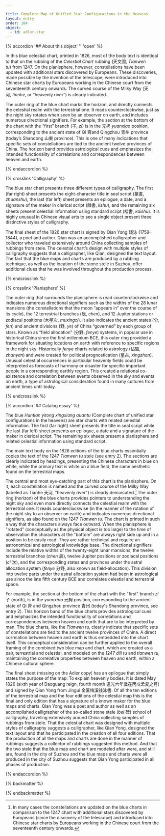 ```yaml
---

title: Complete Map of Unified Star Configurations in the Heavens
layout: entry
order: 104
object:
  - id: adler-star
---
```


{% accordion '## About this object' '' 'open' %}

In this blue celestial chart, printed in 1826, most of the body text is identical to that on the rubbing of the *Celestial Chart* rubbing (<span class="inline-characters chinese-characters">天文圖</span>, *Tianwen tu*) from 1247. On the planisphere, however, constellations have been updated with additional stars discovered by Europeans. These discoveries, made possible by the invention of the telescope, were introduced into Chinese star charts by Europeans working in the Chinese court from the seventeenth century onwards. The curved course of the Milky Way (<span class="inline-characters chinese-characters">天河</span>, *tianhe*, or “heavenly river”) is clearly indicated.

The outer ring of the blue chart marks the horizon, and directly connects the celestial realm with the terrestrial one. It reads counterclockwise, just as the night sky rotates when seen by an observer on earth, and includes numerous directional signifiers. For example, the section at the bottom of the chart with the “first” branch (<span class="inline-characters chinese-characters">子</span>, *zi*) is in the <span class="inline-characters chinese-characters">元枵</span> *yuanxiao* position, corresponding to the ancient state of Qi <span class="inline-characters chinese-characters">齊</span>and Qingzhou <span class="inline-characters chinese-characters">青州</span> province (today’s Shandong <span class="inline-characters chinese-characters">山東</span> province). This is one of many indications that specific sets of constellations are tied to the ancient twelve provinces of China. The horizon band provides astrological cues and emphasizes the intended functionality of correlations and correspondences between heaven and earth.

{% endaccordion %}

{% crosslink 'Calligraphy' %}

The blue star chart presents three different types of calligraphy. The first (far right) sheet presents the eight-character title in seal script (<span class="inline-characters chinese-characters">篆書</span>, *zhuanshu*), the last (far left) sheet presents an epilogue, a date, and a signature of the maker in clerical script (<span class="inline-characters chinese-characters">隸書</span>, *lishu*), and the remaining six sheets present celestial information using standard script (<span class="inline-characters chinese-characters">楷書</span>, *kaishu*). It is highly unusual in Chinese visual arts to see a single object present three distinctive styles of calligraphy.

The final sheet of the 1826 star chart is signed by Qian Yong <span class="inline-characters chinese-characters">錢泳</span> (1759–1844), a poet and author. Qian was an accomplished calligrapher and collector who traveled extensively around China collecting samples of rubbings from stele. The celestial chart’s design with multiple styles of calligraphy suggests that a calligrapher, like Qian, designed the text layout. The fact that the blue maps and charts are produced by a rubbing technique, as well as the location of the stone stele in Suzhou, offer additional clues that he was involved throughout the production process.

{% endcrosslink %}

{% crosslink 'Planisphere' %}

The outer ring that surrounds the planisphere is read counterclockwise and indicates numerous directional signifiers such as the widths of the 28 lunar mansions (the constellations that the moon “appears in” over the course of its cycle), the 12 terrestrial branches (<span class="inline-characters chinese-characters">辰</span>, *chen*), and 12 Jupiter stations or zodiacal positions (<span class="inline-characters chinese-characters">木星次</span>, *muxingci*). It also indicates the ancient states (<span class="inline-characters chinese-characters">分</span>, *fen*) and ancient divisions (<span class="inline-characters chinese-characters">野</span>, *ye*) of China “governed” by each group of stars. Known as “field allocation” (<span class="inline-characters chinese-characters">分野</span>, *fenye*) systems, in popular use in historical China since the first millennium BCE, this outer ring provided a framework for situating locations on earth with reference to specific regions in the night sky. Historically *fenye* charts related to astrology (<span class="inline-characters chinese-characters">佔驗</span>, *zhanyan*) and were created for political prognostication (<span class="inline-characters chinese-characters">星占</span>, *xingzhan*). Unusual celestial occurrences in particular heavenly fields could be interpreted as forecasts of harmony or disaster for specific important people in a corresponding earthly region. This created a relational co-existence and correlation between events observed in the sky and events on earth, a type of astrological consideration found in many cultures from ancient times until today.

{% endcrosslink %}


{% accordion '## Catalog essay' %}

The blue *Huntian yitong xingxiang quantu* (Complete chart of unified star configurations in the heavens) are star charts with related celestial information. The first (far right) sheet presents the title in seal script while the last (far left) sheet presents an epilogue, a date and a signature of the maker in clerical script. The remaining six sheets present a planisphere and related celestial information using standard script.

The main text body on the 1826 editions of the blue charts essentially copies the text of the 1247 *Tianwen tu* stele (see entry 2). The sections are clearly indicated by headings, presenting the Chinese characters in blue on white, while the primary text is white on a blue field; the same aesthetic found on the terrestrial maps.

The central and most eye-catching part of this chart is the planisphere. On it, each constellation is named and the curved course of the Milky Way (labeled as Tianhe <span class="inline-characters chinese-characters">天河</span>, "heavenly river") is clearly demarcated.[^1] The outer ring (horizon) of the blue charts provides pointers to understanding the night sky and even more directly connects the celestial realm with the terrestrial one. It reads counterclockwise (in the manner of the rotation of the night sky to an observer on earth) and indicates numerous directional signifiers, as also found on the 1247 *Tianwen tu*. The chart is printed in such a way that the characters always face outward. When the planisphere is "rotated" (conceptually as the physical object is too large) to the time of observation the characters at the "bottom" are always right side up and in a position to be easily read. They are rather technical and require an astronomical and astrological knowledge base. The directional signifiers include the relative widths of the twenty-eight lunar mansions, the twelve terrestrial branches (*chen* <span class="inline-characters chinese-characters">辰</span>), twelve Jupiter positions or zodiacal positions (*ci* <span class="inline-characters chinese-characters">次</span>), and the corresponding states and provinces under the astral allocation system (*fenye* <span class="inline-characters chinese-characters">分野</span>, also known as field-allocation). This division into twelve parts under the astral allocation system had been in astrological use since the late fifth century BCE and correlates celestial and terrestrial space.

For example, the section at the bottom of the chart with the "first" branch *zi* <span class="inline-characters chinese-characters">子</span> (north), is in the *yuanxiao* <span class="inline-characters chinese-characters">元枵</span> position, corresponding to the ancient state of Qi <span class="inline-characters chinese-characters">齊</span> and Qingzhou province <span class="inline-characters chinese-characters">青州</span> (today's Shandong province, see entry 2). This horizon band of the blue charts provides astrological cues and emphasizes the intended functionality of correlations and correspondences between heaven and earth that are to be interpreted by man. The blue charts, like the *Tianwen tu*, clearly indicate that specific sets of constellations are tied to the ancient twelve provinces of China. A direct correlation between heaven and earth is thus embedded into the chart itself. This conceptual consideration can be further applied to the overall framing of the combined two blue map and chart, which are created as a pair, terrestrial and celestial, and modeled on the 1247 *dili tu* and *tianwen tu*, maintaining the correlative properties between heaven and earth, within a Chinese cultural sphere.

The final sheet (missing on the Adler copy) has an epilogue that simply states the purpose of the map: To explain heavenly bodies. It is dated May 1826 (sixth year of Daoguang reign, fourth month <span class="inline-characters chinese-characters">道光六年歲在丙戊孟夏之月</span>) and signed by Qian Yong from Jingui <span class="inline-characters chinese-characters">金匱梅溪钱泳書</span>. Of all the ten editions of the terrestrial map and the four editions of the celestial map this is the final and only edition that has a signature of a known maker for the blue maps and charts. Qian Yong was a poet and author as well as an accomplished calligrapher of the so-called stone stele (*bei* <span class="inline-characters chinese-characters">碑</span>) school of calligraphy, traveling extensively around China collecting samples of rubbings from stele. That the celestial chart was designed with multiple styles of calligraphy suggests a calligrapher, like Qian Yong, designed the text layout and that he participated in the creation of all four editions. That the production of all the maps and charts are done in the manner of rubbings suggests a collector of rubbings suggested this method. And that the two stele that the blue map and chart are modeled after were, and still are, found in the city of Suzhou and the blue maps and charts were all produced in the city of Suzhou suggests that Qian Yong participated in all phases of production.

[^1]: In many cases the constellations are updated on the blue charts in comparison to the 1247 chart with additional stars discovered by Europeans (since the discovery of the telescope) and introduced into Chinese star charts by Europeans working in the Chinese court from the seventeenth century onwards.

{% endaccordion %}






{% backmatter %}


{% endbackmatter %}
